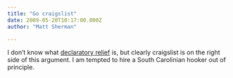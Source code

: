 ```yaml
---
title: "Go craigslist"
date: 2009-05-20T10:17:00.000Z
author: "Matt Sherman"

---
```


I don’t know what [declaratory relief](http://blog.craigslist.org/2009/05/cl-sues-sc-ag-for-declaratory-relief/) is, but clearly craigslist is on the right side of this argument. I am tempted to hire a South Carolinian hooker out of principle.
